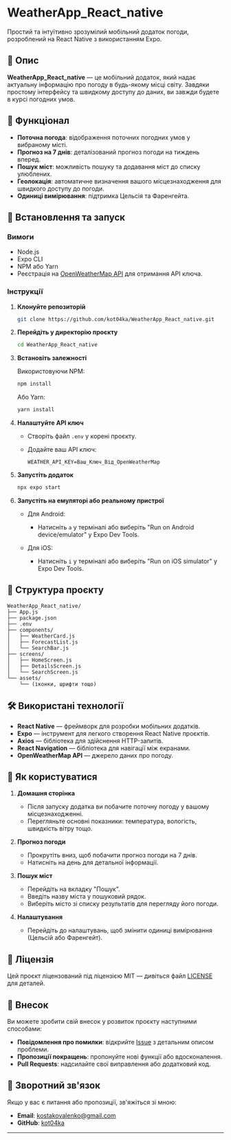 # WeatherApp_React_native

Простий та інтуїтивно зрозумілий мобільний додаток погоди, розроблений на React Native з використанням Expo.

## 📝 Опис

**WeatherApp_React_native** — це мобільний додаток, який надає актуальну інформацію про погоду в будь-якому місці світу. Завдяки простому інтерфейсу та швидкому доступу до даних, ви завжди будете в курсі погодних умов.

## 🎯 Функціонал

- **Поточна погода**: відображення поточних погодних умов у вибраному місті.
- **Прогноз на 7 днів**: деталізований прогноз погоди на тиждень вперед.
- **Пошук міст**: можливість пошуку та додавання міст до списку улюблених.
- **Геолокація**: автоматичне визначення вашого місцезнаходження для швидкого доступу до погоди.
- **Одиниці вимірювання**: підтримка Цельсія та Фаренгейта.

## 🚀 Встановлення та запуск

### Вимоги

- Node.js
- Expo CLI
- NPM або Yarn
- Реєстрація на [OpenWeatherMap API](https://openweathermap.org/api) для отримання API ключа.

### Інструкції

1. **Клонуйте репозиторій**

   ```bash
   git clone https://github.com/kot04ka/WeatherApp_React_native.git
   ```

2. **Перейдіть у директорію проєкту**

   ```bash
   cd WeatherApp_React_native
   ```

3. **Встановіть залежності**

   Використовуючи NPM:

   ```bash
   npm install
   ```

   Або Yarn:

   ```bash
   yarn install
   ```

4. **Налаштуйте API ключ**

   - Створіть файл `.env` у корені проєкту.
   - Додайте ваш API ключ:

     ```
     WEATHER_API_KEY=Ваш_Ключ_Від_OpenWeatherMap
     ```

5. **Запустіть додаток**

   ```bash
   npx expo start
   ```

6. **Запустіть на емуляторі або реальному пристрої**

   - Для Android:

     - Натисніть `a` у терміналі або виберіть "Run on Android device/emulator" у Expo Dev Tools.

   - Для iOS:

     - Натисніть `i` у терміналі або виберіть "Run on iOS simulator" у Expo Dev Tools.

## 📂 Структура проєкту

```
WeatherApp_React_native/
├── App.js
├── package.json
├── .env
├── components/
│   ├── WeatherCard.js
│   ├── ForecastList.js
│   └── SearchBar.js
├── screens/
│   ├── HomeScreen.js
│   ├── DetailsScreen.js
│   └── SearchScreen.js
└── assets/
    └── (іконки, шрифти тощо)
```

## 🛠️ Використані технології

- **React Native** — фреймворк для розробки мобільних додатків.
- **Expo** — інструмент для легкого створення React Native проєктів.
- **Axios** — бібліотека для здійснення HTTP-запитів.
- **React Navigation** — бібліотека для навігації між екранами.
- **OpenWeatherMap API** — джерело даних про погоду.

## 📖 Як користуватися

1. **Домашня сторінка**

   - Після запуску додатка ви побачите поточну погоду у вашому місцезнаходженні.
   - Перегляньте основні показники: температура, вологість, швидкість вітру тощо.

2. **Прогноз погоди**

   - Прокрутіть вниз, щоб побачити прогноз погоди на 7 днів.
   - Натисніть на день для детальної інформації.

3. **Пошук міст**

   - Перейдіть на вкладку "Пошук".
   - Введіть назву міста у пошуковий рядок.
   - Виберіть місто зі списку результатів для перегляду його погоди.

4. **Налаштування**

   - Перейдіть до налаштувань, щоб змінити одиниці вимірювання (Цельсій або Фаренгейт).

## 📄 Ліцензія

Цей проєкт ліцензований під ліцензією MIT — дивіться файл [LICENSE](LICENSE) для деталей.

## 🤝 Внесок

Ви можете зробити свій внесок у розвиток проєкту наступними способами:

- **Повідомлення про помилки**: відкрийте [Issue](https://github.com/kot04ka/WeatherApp_React_native/issues) з детальним описом проблеми.
- **Пропозиції покращень**: пропонуйте нові функції або вдосконалення.
- **Pull Requests**: надсилайте свої виправлення або додатковий код.

## 💬 Зворотний зв'язок

Якщо у вас є питання або пропозиції, зв'яжіться зі мною:

- **Email**: [kostakovalenko@gmail.com](kostakovalenko@gmail.com)
- **GitHub**: [kot04ka](https://github.com/kot04ka)

---
